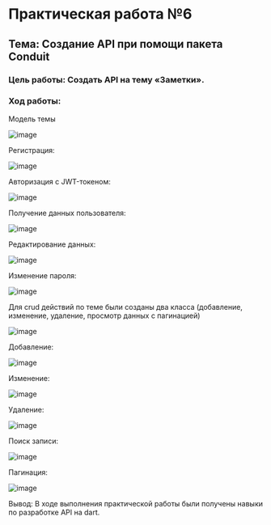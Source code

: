 # Практическая работа №6
## Тема: Создание API при помощи пакета Conduit
### Цель работы: Создать API на тему «Заметки».
### Ход работы: 
Модель темы

![image](https://user-images.githubusercontent.com/92712732/215783162-18066da1-ce41-4649-845a-e7419fbbdeb7.png)

Регистрация:

![image](https://user-images.githubusercontent.com/92712732/215783201-fbb94f98-aa42-42db-a9d7-9550410985b2.png)

Авторизация с JWT-токеном:

![image](https://user-images.githubusercontent.com/92712732/215783243-70ae862f-be3f-4c5e-8f91-6393974a2348.png)

Получение данных пользователя:

![image](https://user-images.githubusercontent.com/92712732/215783310-497a0fec-cffa-4e0b-b8c1-433fd653403e.png)

Редактирование данных:

![image](https://user-images.githubusercontent.com/92712732/215783348-b2aa90b6-ee7f-4525-80a6-bd40c07e14cd.png)

Изменение пароля:

![image](https://user-images.githubusercontent.com/92712732/215783406-5e596aee-3ef9-42b5-b97f-59055f673381.png)

Для crud действий по теме были созданы два класса (добавление, изменение, удаление, просмотр данных с пагинацией)

![image](https://user-images.githubusercontent.com/92712732/215783476-e7ed4bc8-7a3c-4464-bfdc-edc156376ea3.png)


Добавление:

![image](https://user-images.githubusercontent.com/92712732/215783506-e2d6d003-cc77-450c-997f-13f830486033.png)

Изменение:

![image](https://user-images.githubusercontent.com/92712732/215783591-b5e85deb-98a9-4887-bb0a-00e4572b78f5.png)

Удаление:

![image](https://user-images.githubusercontent.com/92712732/215783667-67245061-fb4b-4e8b-b9e8-f1064985f20d.png)

Поиск записи:

![image](https://user-images.githubusercontent.com/92712732/215783688-5e6229fe-4615-4b49-97ec-3fe92626f1e4.png)

Пагинация:

![image](https://user-images.githubusercontent.com/92712732/215783733-39e5c46f-a3b7-4229-b091-22e1935ae407.png)

Вывод: В ходе выполнения практической работы были получены навыки по разработке API на dart.







